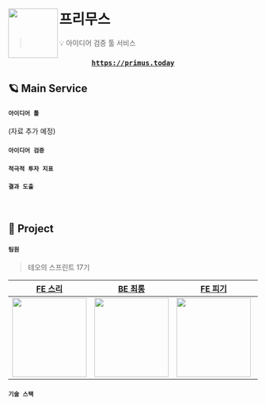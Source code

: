 # 프리무스<img src="https://github.com/primus-teoSprint/FE/assets/63100352/92d0b17a-e08d-4b9e-bd7d-a502def93e07" align=left width=100>

> 💡 아이디어 검증 툴 서비스

<div align="center">
  <h3>

[`https://primus.today`](https://primus-chi.vercel.app)

</h3>
</div>

## 🪐 Main Service

#### `아이디어 툴`

(자료 추가 예정)

#### `아이디어 검증`

#### `적극적 투자 지표`

#### `결과 도출`

<br />

## 🌝 Project

#### `팀원`

> 테오의 스프린트 17기

|                         [FE 스리](https://github.com/hanseulhee)                          |                          [BE 최롱](https://github.com/Choirong)                           |                           [FE 피기](https://github.com/03hoho03)                           |                          [FE 환두](https://github.com/chaduhwan)                           |
| :---------------------------------------------------------------------------------------: | :---------------------------------------------------------------------------------------: | :----------------------------------------------------------------------------------------: | :----------------------------------------------------------------------------------------: |
| <img src="https://avatars.githubusercontent.com/u/63100352?v=4" width="150" height="160"> | <img src="https://avatars.githubusercontent.com/u/89922415?v=4" width="150" height="160"> | <img src="https://avatars.githubusercontent.com/u/122659293?v=4" width="150" height="160"> | <img src="https://avatars.githubusercontent.com/u/137901354?v=4" width="150" height="160"> |

#### `기술 스택`
